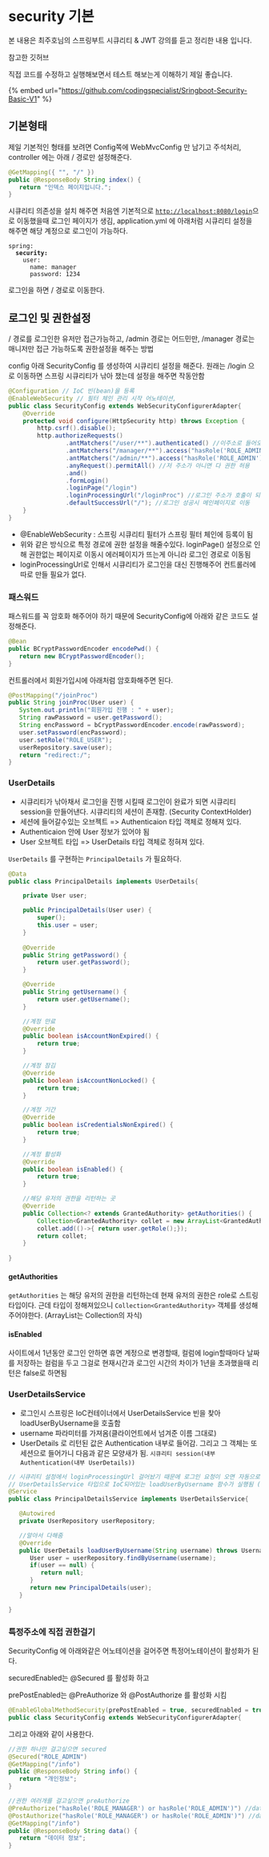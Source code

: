 # security 기본

본 내용은 최주호님의 스프링부트 시큐리티 & JWT 강의를 듣고 정리한 내용 입니다.



참고한 깃허브

직접 코드를 수정하고 실행해보면서 테스트 해보는게 이해하기 제일 좋습니다.

{% embed url="https://github.com/codingspecialist/Sringboot-Security-Basic-V1" %}

## 기본형태

제일 기본적인 형태를 보려면 Config쪽에 WebMvcConfig 만 남기고 주석처리, controller 에는 아래 / 경로만 설정해준다.

```java
@GetMapping({ "", "/" })
public @ResponseBody String index() {
   return "인덱스 페이지입니다.";
}
```

시큐리티 의존성을 설치 해주면 처음엔 기본적으로 [`http://localhost:8080/login`](http://localhost:8080/login)으로 이동했을때 로그인 페이지가 생김, application.yml 에 아래처럼 시큐리티 설정을 해주면 해당 계정으로 로그인이 가능하다.

<pre><code>spring:
<strong>  security:
</strong>    user:
      name: manager
      password: 1234
</code></pre>

로그인을 하면 / 경로로 이동한다.&#x20;



## 로그인 및 권한설정

/ 경로를 로그인한 유저만 접근가능하고, /admin 경로는 어드민만, /manager 경로는 매니저만 접근 가능하도록 권한설정을 해주는 방법

config 아래 SecurityConfig 를 생성하여 시큐리티 설정을 해준다. 원래는 /login 으로 이동하면 스프링 시큐리티가 낚아 챘는데 설정을 해주면 작동안함

```java
@Configuration // IoC 빈(bean)을 등록
@EnableWebSecurity // 필터 체인 관리 시작 어노테이션, 
public class SecurityConfig extends WebSecurityConfigurerAdapter{
    @Override
    protected void configure(HttpSecurity http) throws Exception {
        http.csrf().disable();
        http.authorizeRequests()
                .antMatchers("/user/**").authenticated() //이주소로 들어오면 인증이 필요하다.
                .antMatchers("/manager/**").access("hasRole('ROLE_ADMIN') or hasRole('ROLE_MANAGER')") //이 권한이 있는 사람만 접근가능
                .antMatchers("/admin/**").access("hasRole('ROLE_ADMIN')") //이 권한이 있는 사람만 접근가능
                .anyRequest().permitAll() //저 주소가 아니면 다 권한 허용
                .and()
                .formLogin()
                .loginPage("/login")
                .loginProcessingUrl("/loginProc") //로그인 주소가 호출이 되면 시큐리티가 낚아채서 로그인을 진행해준다.
                .defaultSuccessUrl("/"); //로그인 성공시 메인페이지로 이동
    }
}
```

* @EnableWebSecurity : 스프링 시큐리티 필터가 스프링 필터 체인에 등록이 됨
* 위와 같은 방식으로 특정 경로에 권한 설정을 해줄수있다. loginPage() 설정으로 인해 권한없는 페이지로 이동시 에러페이지가 뜨는게 아니라 로그인 경로로 이동됨
* loginProcessingUrl로 인해서 시큐리티가 로그인을 대신 진행해주어 컨트롤러에 따로 만들 필요가 없다.

### 패스워드

패스워드를 꼭 암호화 해주어야 하기 때문에 SecurityConfig에 아래와 같은 코드도 설정해준다.

```java
@Bean
public BCryptPasswordEncoder encodePwd() {
   return new BCryptPasswordEncoder();
}
```

컨트롤러에서 회원가입시에 아래처럼 암호화해주면 된다.

```java
@PostMapping("/joinProc")
public String joinProc(User user) {
   System.out.println("회원가입 진행 : " + user);
   String rawPassword = user.getPassword();
   String encPassword = bCryptPasswordEncoder.encode(rawPassword);
   user.setPassword(encPassword);
   user.setRole("ROLE_USER");
   userRepository.save(user);
   return "redirect:/";
}
```

### UserDetails

* 시큐리티가 낚아채서 로그인을 진행 시킬때 로그인이 완료가 되면 시큐리티 session을 만들어낸다. 시큐리티의 세션이 존재함. (Security ContextHolder)
* 세션에 들어갈수있는 오브젝트 => Authenticaion 타입 객체로 정해져 있다.&#x20;
* Authenticaion 안에 User 정보가 있어야 됨&#x20;
* User 오브젝트 타입 => UserDetails 타입 객체로 정혀져 있다.&#x20;

`UserDetails` 를 구현하는 `PrincipalDetails` 가 필요하다.

```java
@Data
public class PrincipalDetails implements UserDetails{

	private User user;

	public PrincipalDetails(User user) {
		super();
		this.user = user;
	}
	
	@Override
	public String getPassword() {
		return user.getPassword();
	}

	@Override
	public String getUsername() {
		return user.getUsername();
	}

	//계정 만료
	@Override
	public boolean isAccountNonExpired() {
		return true;
	}

	//계정 잠김
	@Override
	public boolean isAccountNonLocked() {
		return true;
	}

	//계정 기간
	@Override
	public boolean isCredentialsNonExpired() {
		return true;
	}

	//계정 활성화 
	@Override
	public boolean isEnabled() {
		return true;
	}

	//해당 유저의 권한을 리턴하는 곳
	@Override
	public Collection<? extends GrantedAuthority> getAuthorities() {
		Collection<GrantedAuthority> collet = new ArrayList<GrantedAuthority>();
		collet.add(()->{ return user.getRole();});
		return collet;
	}
	
}
```

#### getAuthorities

`getAuthorities` 는 해당 유저의 권한을 리턴하는데 현재 유저의 권한은 role로 스트링타입이다. 근데 타입이 정해져있으니 `Collection<GrantedAuthority>` 객체를 생성해주어야한다. (ArrayList는 Collection의 자식)

#### isEnabled&#x20;

사이트에서 1년동안 로그인 안하면 휴면 계정으로 변경할때, 컬럼에 login할때마다 날짜를 저장하는 컬럼을 두고 그걸로 현재시간과 로그인 시간의 차이가 1년을 초과했을때 리턴은 false로 하면됨

### UserDetailsService

* 로그인시 스프링은 IoC컨테이너에서 UserDetailsService 빈을 찾아 loadUserByUsername을 호출함
* username 파라미터를 가져옴(클라이언트에서 넘겨준 이름 그대로)
* UserDetails 로 리턴된 값은 Authentication 내부로 들어감. 그리고 그 객체는 또 세션으로 들어가니 다음과 같은 모양새가 됨. `시큐리티 session(내부 Authentication(내부 UserDetails))`

```java
// 시큐리티 설정에서 loginProcessingUrl 걸어놨기 때문에 로그인 요청이 오면 자동으로
// UserDetailsService 타입으로 IoC되어있는 loadUserByUsername 함수가 실행됨 (규칙임)
@Service
public class PrincipalDetailsService implements UserDetailsService{

   @Autowired
   private UserRepository userRepository;

   //알아서 다해줌 
   @Override
   public UserDetails loadUserByUsername(String username) throws UsernameNotFoundException {
      User user = userRepository.findByUsername(username);
      if(user == null) {
         return null;
      }
      return new PrincipalDetails(user);
   }

}
```

### 특정주소에 직접 권한걸기

SecurityConfig 에 아래와같은 어노테이션을 걸어주면 특정어노테이션이 활성화가 된다.

securedEnabled는 @Secured 를 활성화 하고

prePostEnabled는 @PreAuthorize 와 @PostAuthorize 를 활성화 시킴

```java
@EnableGlobalMethodSecurity(prePostEnabled = true, securedEnabled = true) // 특정 주소 접근시 권한 및 인증을 위한 어노테이션 활성화
public class SecurityConfig extends WebSecurityConfigurerAdapter{
```



그리고 아래와 같이 사용한다.

```java
//권한 하나만 걸고싶으면 secured
@Secured("ROLE_ADMIN")
@GetMapping("/info")
public @ResponseBody String info() {
   return "개인정보";
}

//권한 여러개를 걸고싶으면 preAuthorize
@PreAuthorize("hasRole('ROLE_MANAGER') or hasRole('ROLE_ADMIN')") //data메서드 실행되기 전 실행
@PostAuthorize("hasRole('ROLE_MANAGER') or hasRole('ROLE_ADMIN')") //data메서드 실행후에 실행됨, 잘 안씀
@GetMapping("/info")
public @ResponseBody String data() {
   return "데이터 정보";
}
```





